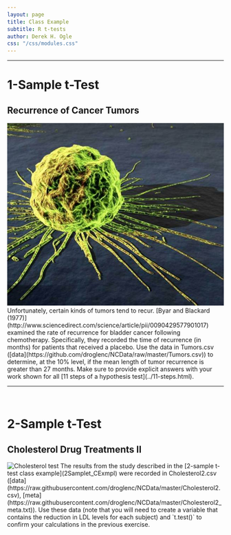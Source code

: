 ```yaml
---
layout: page
title: Class Example
subtitle: R t-tests
author: Derek H. Ogle
css: "/css/modules.css"
---
```


----

# 1-Sample t-Test
## Recurrence of Cancer Tumors
<img src="zimgs/cancer-cells.jpg" alt="Cancer Cells" class="img-right">
Unfortunately, certain kinds of tumors tend to recur. [Byar and Blackard (1977)](http://www.sciencedirect.com/science/article/pii/0090429577901017) examined the rate of recurrence for bladder cancer following chemotherapy. Specifically, they recorded the time of recurrence (in months) for patients that received a placebo. Use the data in Tumors.csv ([data](https://github.com/droglenc/NCData/raw/master/Tumors.csv)) to determine, at the 10% level, if the mean length of tumor recurrence is greater than 27 months. Make sure to provide explicit answers with your work shown for all [11 steps of a hypothesis test](../11-steps.html).


----

&nbsp;

# 2-Sample t-Test
## Cholesterol Drug Treatments II
<img src="http://derekogle.com/NCMTH107/modules/CE/zimgs/cholesterol_blood_test.jpg" alt="Cholesterol test" class="img-right">
The results from the study described in the [2-sample t-test class example](2Samplet_CExmpl) were recorded in Cholesterol2.csv ([data](https://raw.githubusercontent.com/droglenc/NCData/master/Cholesterol2.csv), [meta](https://raw.githubusercontent.com/droglenc/NCData/master/Cholesterol2_meta.txt)). Use these data (note that you will need to create a variable that contains the reduction in LDL levels for each subject) and `t.test()` to confirm your calculations in the previous exercise.
